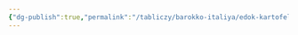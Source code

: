 ```yaml
---
{"dg-publish":true,"permalink":"/tabliczy/barokko-italiya/edok-kartofelya/","dgPassFrontmatter":true}
---
```



